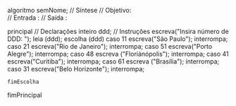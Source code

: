 algoritmo semNome;
// Síntese
//  Objetivo:  
//  Entrada :
//  Saída   :


principal
	// Declarações
    inteiro ddd;
	// Instruções
	escreva("Insira número de DDD: ");
	leia (ddd);
	escolha (ddd)
	caso 11 
	escreva("São Paulo");
	interrompa;
	     caso 21
	     escreva("Rio de Janeiro");
	     interrompa;
	         caso 51 
	         escreva("Porto Alegre");
	         interrompa;
	             caso 48
	             escreva ("Floriánópolis");
	             interrompa;
	                 caso 41 
	                 escreva("Curitiba");
	                 interrompa;
	                     caso 61 
	                     escreva ("Brasília");
	                     interrompa;
	                         caso 31 
	                         escreva("Belo Horizonte");
	                         interrompa;
	                         
	fimEscolha

	

fimPrincipal
